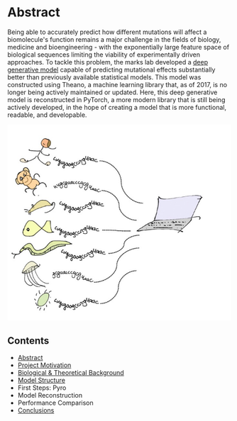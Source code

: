 # Abstract

Being able to accurately predict how different mutations will affect a biomolecule's function remains a major challenge in the fields of biology, medicine and bioengineering - with the exponentially large feature space of biological sequences limiting the viability of experimentally driven approaches. To tackle this problem, the marks lab developed a [deep generative model](https://github.com/debbiemarkslab/DeepSequence) capable of predicting mutational effects substantially better than previously available statistical models. This model was constructed using Theano, a machine learning library that, as of 2017, is no longer being actively maintained or updated. Here, this deep generative model is reconstructed in PyTorch, a more modern library that is still being actively developed, in the hope of creating a model that is more functional, readable, and developable.

![](markslab.jpg)

## Contents

- [Abstract](index.md)
- [Project Motivation](motivation.md)
- [Biological & Theoretical Background](background.md)
- [Model Structure](structure.md)
- First Steps: Pyro
- Model Reconstruction
- Performance Comparison
- [Conclusions](conclusions.md)
